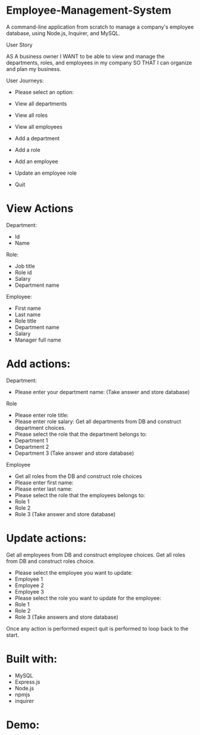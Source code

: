 # Employee-Management-System
A command-line application from scratch to manage a company's employee database, using Node.js, Inquirer, and MySQL.

User Story

AS A business owner
I WANT to be able to view and manage the departments, roles, and employees in my company
SO THAT I can organize and plan my business.

User Journeys: 

- Please select an option:

- View all departments
- View all roles
- View all employees
- Add a department
- Add a role
- Add an employee
- Update an employee role
- Quit

View Actions
===========

Department:
- Id 
- Name 

Role:
- Job title
- Role id
- Salary 
- Department name

Employee:
- First name
- Last name
- Role title
- Department name
- Salary
- Manager full name 

Add actions:
============


Department:
- Please enter your department name:
(Take answer and store database)
 
 Role
 - Please enter role title:
 - Please enter role salary:
 Get all departments from DB and construct department choices.
 - Please select the role that the department belongs to:
 - Department 1 
 - Department 2
 - Department 3
(Take answer and store database)

 Employee
 - Get all roles from the DB and construct role choices 
 - Please enter first name:
 - Please enter last name:
  - Please select the role that the employees belongs to:
 - Role 1 
 - Role 2
 - Role 3
(Take answer and store database)


Update actions:
===============

Get all employees from DB and construct employee choices.
Get all roles from DB and construct roles choice.
- Please select the employee you want to update:
- Employee 1 
- Employee 2
- Employee 3
- Please select the role you want to update for the employee:
- Role 1
- Role 2 
- Role 3
(Take answers and store database)

Once any action is performed expect quit is performed to loop back to the start.

Built with:
===========

- MySQL
- Express.js
- Node.js
- npmjs
- inquirer

Demo:
=====
